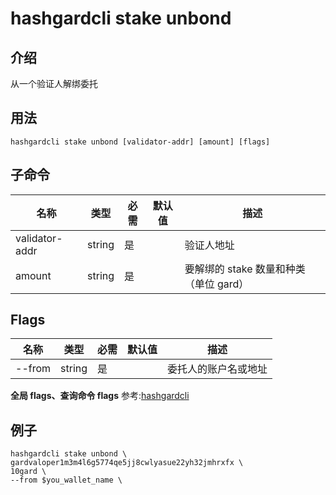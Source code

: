 # hashgardcli stake unbond

## 介绍

从一个验证人解绑委托

## 用法

```shell
hashgardcli stake unbond [validator-addr] [amount] [flags]
```

## 子命令

| 名称           | 类型   | 必需 | 默认值 | 描述            |
| -------------- | ------ | -------- | ------ | ------------------- |
| validator-addr | string |是    |        | 验证人地址          |
| amount         | string    | 是     |        | 要解绑的 stake 数量和种类（单位 gard）|

## Flags

| 名称   | 类型   | 必需 | 默认值 | 描述             |
| ------ | ------ | -------- | ------ | -------------------- |
| --from | string | 是     |    | 委托人的账户名或地址 |

**全局 flags、查询命令 flags** 参考:[hashgardcli](../README.md)

## 例子

```shell
hashgardcli stake unbond \
gardvaloper1m3m4l6g5774qe5jj8cwlyasue22yh32jmhrxfx \
10gard \
--from $you_wallet_name \
```
